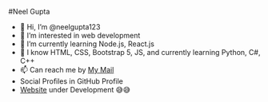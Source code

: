 #Neel Gupta

- 👋 Hi, I’m @neelgupta123
- 👀 I’m interested in web development
- 🌱 I’m currently learning Node.js, React.js  
- 🌱 I know HTML, CSS, Bootstrap 5, JS,  and currently learning Python, C#, C++
- 📫 Can reach me by [My Mail](mailto:guptaneelhome@gmail.com)
- Social Profiles in GitHub Profile
- [Website](https://neelnext.vercel.app) under Development 😅😅

<!---
neelgupta123/neelgupta123 is a ✨ special ✨ repository because its `README.md` (this file) appears on your GitHub profile.
You can click the Preview link to take a look at your changes.
--->
